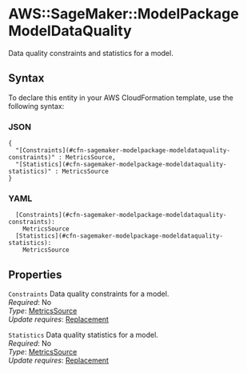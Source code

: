 # AWS::SageMaker::ModelPackage ModelDataQuality<a name="aws-properties-sagemaker-modelpackage-modeldataquality"></a>

Data quality constraints and statistics for a model\.

## Syntax<a name="aws-properties-sagemaker-modelpackage-modeldataquality-syntax"></a>

To declare this entity in your AWS CloudFormation template, use the following syntax:

### JSON<a name="aws-properties-sagemaker-modelpackage-modeldataquality-syntax.json"></a>

```
{
  "[Constraints](#cfn-sagemaker-modelpackage-modeldataquality-constraints)" : MetricsSource,
  "[Statistics](#cfn-sagemaker-modelpackage-modeldataquality-statistics)" : MetricsSource
}
```

### YAML<a name="aws-properties-sagemaker-modelpackage-modeldataquality-syntax.yaml"></a>

```
  [Constraints](#cfn-sagemaker-modelpackage-modeldataquality-constraints):
    MetricsSource
  [Statistics](#cfn-sagemaker-modelpackage-modeldataquality-statistics):
    MetricsSource
```

## Properties<a name="aws-properties-sagemaker-modelpackage-modeldataquality-properties"></a>

`Constraints` <a name="cfn-sagemaker-modelpackage-modeldataquality-constraints"></a>
Data quality constraints for a model\.  
_Required_: No  
_Type_: [MetricsSource](aws-properties-sagemaker-modelpackage-metricssource.md)  
_Update requires_: [Replacement](https://docs.aws.amazon.com/AWSCloudFormation/latest/UserGuide/using-cfn-updating-stacks-update-behaviors.html#update-replacement)

`Statistics` <a name="cfn-sagemaker-modelpackage-modeldataquality-statistics"></a>
Data quality statistics for a model\.  
_Required_: No  
_Type_: [MetricsSource](aws-properties-sagemaker-modelpackage-metricssource.md)  
_Update requires_: [Replacement](https://docs.aws.amazon.com/AWSCloudFormation/latest/UserGuide/using-cfn-updating-stacks-update-behaviors.html#update-replacement)
